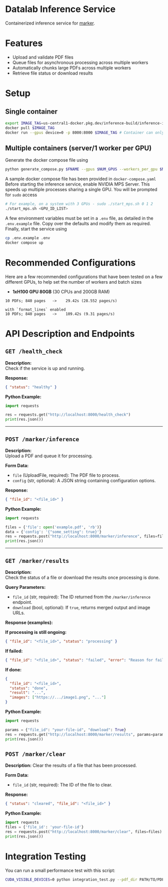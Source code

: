 # Datalab Inference Service

Containerized inference service for [marker](https://github.com/VikParuchuri/marker). 

# Features

- Upload and validate PDF files
- Queue files for asynchronous processing across multiple workers
- Automatically chunks large PDFs across multiple workers
- Retrieve file status or download results

# Setup

## Single container

```bash
export IMAGE_TAG=us-central1-docker.pkg.dev/inference-build/inference-images/combined:latest
docker pull $IMAGE_TAG
docker run --gpus device=0 -p 8000:8000 $IMAGE_TAG # Container can only handle one GPU
```

## Multiple containers (server/1 worker per GPU)
Generate the docker compose file using
```bash
python generate_compose.py $FNAME --gpus $NUM_GPUS --workers_per_gpu $NUM_WORKERS_PER_GPU
```
A sample docker compose file has been provided in `docker-compose.yaml`
Before starting the inference service, enable NVIDIA MPS Server. This speeds up multiple processes sharing a single GPU. You will be prompted for `sudo` access
```bash
# For example, on a system with 3 GPUs - sudo ./start_mps.sh 0 1 2 
./start_mps.sh <GPU_ID_LIST>
```
A few environment variables must be set in a `.env` file, as detailed in the `.env.example` file. Copy over the defaults and modify them as required.
Finally, start the service using
```bash
cp .env.example .env
docker compose up
```

# Recommended Configurations
Here are a few recommended configurations that have been tested on a few different GPUs, to help set the number of workers and batch sizes
- **1xH100 GPU 80GB** (30 CPUs and 200GB RAM)
```
10 PDFs; 840 pages   ->    29.42s (28.552 pages/s)     

with `format_lines` enabled
10 PDFs; 840 pages   ->    109.42s (9.31 pages/s)
```

# API Description and Endpoints

## `GET /health_check`

**Description:**  
Check if the service is up and running.

**Response:**  
```json
{ "status": "healthy" }
```

**Python Example:**
```python
import requests

res = requests.get("http://localhost:8000/health_check")
print(res.json())
```

---

## `POST /marker/inference`

**Description:**  
Upload a PDF and queue it for processing.

**Form Data:**

- `file` (UploadFile, required): The PDF file to process.
- `config` (str, optional): A JSON string containing configuration options.

**Response:**
```json
{ "file_id": "<file_id>" }
```

**Python Example:**
```python
import requests

files = {'file': open('example.pdf', 'rb')}
data = {'config': '{"some_setting": true}'}
res = requests.post("http://localhost:8000/marker/inference", files=files, data=data)
print(res.json())
```

---

## `GET /marker/results`

**Description:**  
Check the status of a file or download the results once processing is done.

**Query Parameters:**

- `file_id` (str, required): The ID returned from the `/marker/inference` endpoint.
- `download` (bool, optional): If `true`, returns merged output and image URLs.

**Response (examples):**

**If processing is still ongoing:**
```json
{ "file_id": "<file_id>", "status": "processing" }
```

**If failed:**
```json
{ "file_id": "<file_id>", "status": "failed", "error": "Reason for failure" }
```

**If done:**
```json
{
  "file_id": "<file_id>",
  "status": "done",
  "result": "...",
  "images": ["https://.../image1.png", "..."]
}
```

**Python Example:**
```python
import requests

params = {"file_id": "your-file-id", "download": True}
res = requests.get("http://localhost:8000/marker/results", params=params)
print(res.json())
```

## `POST /marker/clear`

**Description:**
Clear the results of a file that has been processed.

**Form Data:**
- `file_id` (str, required): The ID of the file to clear.

**Response:**
```json
{ "status": "cleared", "file_id": "<file_id>" }
```

**Python Example:**
```python
import requests
files = {'file_id': 'your-file-id'}
res = requests.post("http://localhost:8000/marker/clear", files=files)
print(res.json())
```

# Integration Testing

You can run a small performance test with this script:

```bash
CUDA_VISIBLE_DEVICES=0 python integration_test.py --pdf_dir PATH/TO/PDFs --build
```